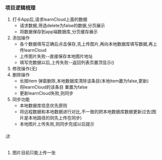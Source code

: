 ### 项目逻辑梳理
1. 打卡App后,请求learnCloud上面的数据
    * 请求数据,筛选delete为false的数据,分页展示
    * 将数据保存到app端数据库,分页缓存展示
2. 添加操作
    * 各个数据填写正确后点击保存,先上传图片,再向本地数据库填写数据,再上传learnCloud
    * 上传图片失败--直接保存本地图片地址
    * 填写完数据以后,上传失败--返回列表页置顶显示()
3. 修改操作(无)
4. 删除操作
    * 长按item 弹窗删除,本地数据库清除该条目(本地item置为false,更新)
    * 将learnCloud的该条目 重置为false
    * 更新learnCloud失败,则同步
5. 同步功能
    * 本地数据库信息优先原则
    * 将远程数据和本地数据进行对比,不一致的把本地数据库数据更新过去(图片是本地路径的则先上传在同步)
    * 本地图片上传失败,则同步完成以后提示
    
###### 注:
1. 图片目前只能上传一张
    
    